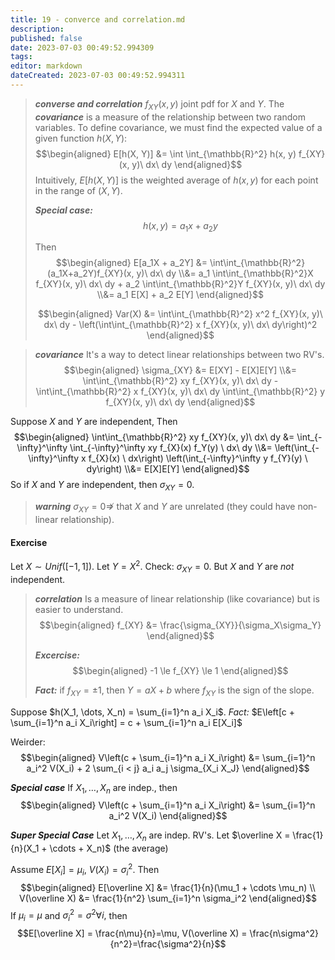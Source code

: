 ```yaml
---
title: 19 - converce and correlation.md
description:
published: false
date: 2023-07-03 00:49:52.994309
tags:
editor: markdown
dateCreated: 2023-07-03 00:49:52.994311
---
```


> ***converse and correlation***
> $f_{XY}(x, y)$ joint pdf for $X$ and $Y$.
> The ***covariance*** is a measure of the relationship between two random variables. To define covariance, we must find the expected value of a given function $h(X, Y)$:
> $$\begin{aligned}
>     E[h(X, Y)] &= \int \int_{\mathbb{R}^2} h(x, y) f_{XY} (x, y)\ dx\ dy
> \end{aligned}$$
> Intuitively, $E[h(X, Y)]$ is the weighted average of $h(x, y)$ for each point in the range of $(X, Y)$.
> 
> ***Special case:***
> $$h(x, y) = a_1x + a_2y$$
> 
> Then
> $$\begin{aligned}
>     E[a_1X + a_2Y]
>     &=
>         \int\int_{\mathbb{R}^2}(a_1X+a_2Y)f_{XY}(x, y)\ dx\ dy
>     \\&=
>         a_1 \int\int_{\mathbb{R}^2}X f_{XY}(x, y)\ dx\ dy + 
>         a_2 \int\int_{\mathbb{R}^2}Y f_{XY}(x, y)\ dx\ dy
>     \\&=
>         a_1 E[X] + a_2 E[Y]
> \end{aligned}$$
> 
> $$\begin{aligned}
>     Var(X)
>     &=
>         \int\int_{\mathbb{R}^2} x^2 f_{XY}(x, y)\ dx\ dy
>         - \left(\int\int_{\mathbb{R}^2} x f_{XY}(x, y)\ dx\ dy\right)^2
> \end{aligned}$$

> ***covariance***
> It's a way to detect linear relationships between two RV's.
> $$\begin{aligned}
>     \sigma_{XY} 
>     &=
>         E[XY] - E[X]E[Y]
>     \\&=
>         \int\int_{\mathbb{R}^2} xy f_{XY}(x, y)\ dx\ dy
>         - \int\int_{\mathbb{R}^2} x f_{XY}(x, y)\ dx\ dy
>         \int\int_{\mathbb{R}^2} y f_{XY}(x, y)\ dx\ dy
> \end{aligned}$$

Suppose $X$ and $Y$ are independent, Then
$$\begin{aligned}
    \int\int_{\mathbb{R}^2} xy f_{XY}(x, y)\ dx\ dy
    &=
        \int_{-\infty}^\infty \int_{-\infty}^\infty xy f_{X}(x) f_Y(y) \ dx\ dy
    \\&=
        \left(\int_{-\infty}^\infty x f_{X}(x) \ dx\right)
        \left(\int_{-\infty}^\infty y f_{Y}(y) \ dy\right)
    \\&=
        E[X]E[Y]
\end{aligned}$$
So if $X$ and $Y$ are independent, then $\sigma_{XY} = 0$.

> ***warning***
> $\sigma_{XY} = 0 \not \Rightarrow$ that $X$ and $Y$ are unrelated (they could have non-linear relationship).

#### Exercise
Let $X \sim Unif([-1, 1])$. Let $Y = X^2$.
Check: $\sigma_{XY} = 0$. But $X$ and $Y$ are *not* independent.

> ***correlation***
> Is a measure of linear relationship (like covariance) but is easier to understand.
> $$\begin{aligned}
>     f_{XY} &= \frac{\sigma_{XY}}{\sigma_X\sigma_Y}
> \end{aligned}$$
> 
> ***Excercise:***
> $$\begin{aligned}
>     -1 \le f_{XY} \le 1
> \end{aligned}$$
> 
> ***Fact:***
> if $f_{XY} = \pm 1$, then $Y = aX+b$ where $f_{XY}$ is the sign of the slope.

Suppose $h(X_1, \dots, X_n) = \sum_{i=1}^n a_i X_i$.
*Fact:* $E\left[c + \sum_{i=1}^n a_i X_i\right] = c + \sum_{i=1}^n a_i E[X_i]$ 

Weirder:
$$\begin{aligned}
    V\left(c + \sum_{i=1}^n a_i X_i\right)
    &=
        \sum_{i=1}^n a_i^2 V(X_i) +
        2 \sum_{i < j} a_i a_j \sigma_{X_i X_J}
\end{aligned}$$

***Special case***
If $X_1, \dots, X_n$ are indep., then
$$\begin{aligned}
    V\left(c + \sum_{i=1}^n a_i X_i\right)
    &=
        \sum_{i=1}^n a_i^2 V(X_i)
\end{aligned}$$

***Super Special Case***
Let $X_1, \dots, X_n$ are indep. RV's.
Let $\overline X = \frac{1}{n}(X_1 + \cdots + X_n)$ (the average)

Assume $E[X_i] = \mu_i$, $V(X_i) = \sigma_i^2$. Then
$$\begin{aligned}
    E[\overline X] &= \frac{1}{n}(\mu_1 + \cdots \mu_n) \\
    V(\overline X) &= \frac{1}{n^2} \sum_{i=1}^n \sigma_i^2
\end{aligned}$$
If $\mu_i = \mu$ and $\sigma^2_i = \sigma^2 \forall i,$ then
$$E[\overline X] = \frac{n\mu}{n}=\mu, V(\overline X) = \frac{n\sigma^2}{n^2}=\frac{\sigma^2}{n}$$
